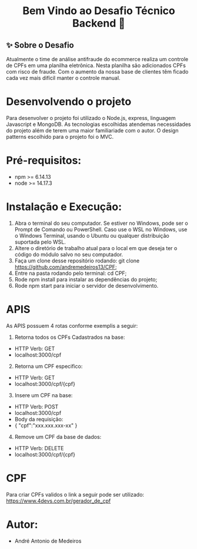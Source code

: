 <h1 align="center">Bem Vindo ao Desafio Técnico Backend 👋</h1>


## ✨ Sobre o Desafio

<p align="rigth">
  Atualmente o time de análise antifraude do ecommerce realiza um controle de CPFs em uma planilha eletrônica. Nesta planilha são adicionados CPFs com risco de fraude. Com o aumento da nossa base de clientes têm ficado cada vez mais difícil manter o controle manual.
</p>

# Desenvolvendo o projeto
<p align="rigth">
  Para desenvolver o projeto foi utilizado o Node.js, express, linguagem Javascript e MongoDB. As tecnologias escolhidas atendemas necessidades do projeto além de terem uma maior familiariade com o autor. O design patterns escolhido para o projeto foi o MVC.
</p>

# Pré-requisitos:
- npm >= 6.14.13
- node >= 14.17.3

# Instalação e Execução:
1) Abra o terminal do seu computador. Se estiver no Windows, pode ser o Prompt de Comando ou PowerShell. Caso use o WSL no Windows, use o Windows Terminal, usando o Ubuntu ou qualquer distribuição suportada pelo WSL.
2) Altere o diretório de trabalho atual para o local em que deseja ter o código do módulo salvo no seu computador.
3) Faça um clone desse repositório rodando:
git clone https://github.com/andremedeiros13/CPF;
4) Entre na pasta rodando pelo terminal: cd CPF;
5) Rode npm install para instalar as dependências do projeto;
6) Rode npm start para iniciar o servidor de desenvolvimento.

# APIS 
As APIS possuem 4 rotas conforme exemplis a seguir:

1) Retorna todos os CPFs Cadastrados na base:
- HTTP Verb: GET
- localhost:3000/cpf

2) Retorna um CPF especifico:
- HTTP Verb: GET
- localhost:3000/cpf/{cpf}

3) Insere um CPF na base:
- HTTP Verb: POST
- localhost:3000/cpf
 - Body da requisição:
 - {
      "cpf":"xxx.xxx.xxx-xx"
  }

4) Remove um CPF da base de dados:
- HTTP Verb: DELETE
- localhost:3000/cpf/{cpf}

# CPF
Para criar CPFs validos o link a seguir pode ser utilizado:
https://www.4devs.com.br/gerador_de_cpf




# Autor: 
- André Antonio de Medeiros


